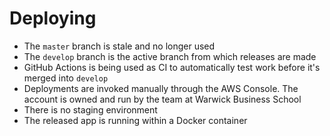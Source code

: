 # Deploying

- The `master` branch is stale and no longer used
- The `develop` branch is the active branch from which releases are made
- GitHub Actions is being used as CI to automatically test work before it's merged into `develop`
- Deployments are invoked manually through the AWS Console. The account is owned and run by the team at Warwick Business School
- There is no staging environment
- The released app is running within a Docker container
